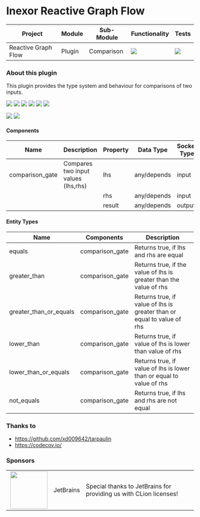# Inexor Reactive Graph Flow

| Project             | Module | Sub-Module  | Functionality                                                        | Tests                                                                                                                                                            |
|---------------------|--------|-------------|----------------------------------------------------------------------|------------------------------------------------------------------------------------------------------------------------------------------------------------------|
| Reactive Graph Flow | Plugin | Comparison  | <img src="https://img.shields.io/badge/state-completed-brightgreen"> | [<img src="https://img.shields.io/codecov/c/github/inexorgame/inexor-rgf-plugin-comparison">](https://app.codecov.io/gh/inexorgame/inexor-rgf-plugin-comparison) |

### About this plugin

This plugin provides the type system and behaviour for comparisons of two inputs.

[<img src="https://img.shields.io/badge/Language-Rust-brightgreen">](https://www.rust-lang.org/)
[<img src="https://img.shields.io/badge/Platforms-Linux%20%26%20Windows-brightgreen">]()
[<img src="https://img.shields.io/github/workflow/status/inexorgame/inexor-rgf-plugin-comparison/Rust">](https://github.com/inexorgame/inexor-rgf-plugin-comparison/actions?query=workflow%3ARust)
[<img src="https://img.shields.io/github/last-commit/inexorgame/inexor-rgf-plugin-comparison">]()
[<img src="https://img.shields.io/github/languages/code-size/inexorgame/inexor-rgf-plugin-comparison">]()
[<img src="https://img.shields.io/codecov/c/github/inexorgame/inexor-rgf-plugin-comparison">](https://app.codecov.io/gh/inexorgame/inexor-rgf-plugin-comparison)

[<img src="https://img.shields.io/github/license/inexorgame/inexor-rgf-plugin-comparison">](https://github.com/inexorgame/inexor-rgf-plugin-comparison/blob/main/LICENSE)
[<img src="https://img.shields.io/discord/698219248954376256?logo=discord">](https://discord.com/invite/acUW8k7)

#### Components

| Name            | Description                         | Property | Data Type   | Socket Type |
|-----------------|-------------------------------------|----------|-------------|-------------|
| comparison_gate | Compares two input values (lhs,rhs) | lhs      | any/depends | input       |
|                 |                                     | rhs      | any/depends | input       |
|                 |                                     | result   | any/depends | output      |

#### Entity Types

| Name                   | Components      | Description                                                            |
|------------------------|-----------------|------------------------------------------------------------------------|
| equals                 | comparison_gate | Returns true, if lhs and rhs are equal                                 |
| greater_than           | comparison_gate | Returns true, if the value of lhs is greater than the value of rhs     |
| greater_than_or_equals | comparison_gate | Returns true, if value of lhs is greater than or equal to value of rhs |
| lower_than             | comparison_gate | Returns true, if value of lhs is lower than value of rhs               |
| lower_than_or_equals   | comparison_gate | Returns true, if value of lhs is lower than or equal to value of rhs   |
| not_equals             | comparison_gate | Returns true, if lhs and rhs are not equal                             |

### Thanks to

* https://github.com/xd009642/tarpaulin
* https://codecov.io/

### Sponsors

|                                                                                                                                                                                                                                  |           |                                                                   |
|----------------------------------------------------------------------------------------------------------------------------------------------------------------------------------------------------------------------------------|-----------|-------------------------------------------------------------------|
| <a href="https://www.jetbrains.com/?from=github.com/inexorgame"><img align="right" width="100" height="100" src="https://raw.githubusercontent.com/inexorgame/inexor-rgf-plugin-comparison/main/docs/images/icon_CLion.svg"></a> | JetBrains | Special thanks to JetBrains for providing us with CLion licenses! |

